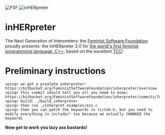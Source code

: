   ![FSF](http://i.imgur.com/ZhTU8r3.png)
  ![inHERpreter](http://i.imgur.com/kMij1At.png)

inHERpreter
===========

The Next Generation of Interpreters: the [Feminist Software Foundation](http://feministsoftwarefoundation.org/) proudly presents: the inHERpreter 2.0 for [the world's first feminist programming language, C+=](https://bitbucket.org/FeministSoftwareFoundation/c-plus-equality), based on the excellent [TCC](http://bellard.org/tcc/)!

Preliminary instructions
========================

    <pinq> we got a prealpha inherpreter: https://bitbucket.org/FeministSoftwareFoundation/inherpreter/overview
    <pinq> this commit should tell you all you need to know: https://bitbucket.org/FeministSoftwareFoundation/inherpreter/commits/7d2231f1790d04b0311fb4688d5b498b278c7ddc
    <pinq> build: ./build_inherpreter
    <pinq> then run ./inherpret examples/ex1.c
    <pinq> then you can patch the keywords in tcctok.h, but you need to modify everything in include/* too because we actually CHANGED the keywords

**Now get to work you lazy ass bastards!**
